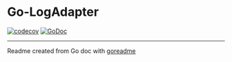 # Go-LogAdapter

[![codecov](https://codecov.io/gh/Fishwaldo/CarTracker/branch/master/graph/badge.svg)](https://codecov.io/gh/Fishwaldo/CarTracker)
[![GoDoc](https://img.shields.io/badge/pkg.go.dev-doc-blue)](http://pkg.go.dev/github.com/Fishwaldo/CarTracker)

---
Readme created from Go doc with [goreadme](https://github.com/posener/goreadme)
